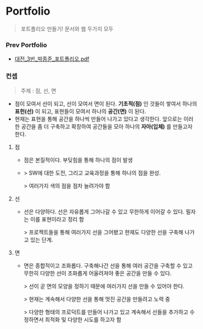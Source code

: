 # Portfolio
> 포트폴리오 만들기! 문서와 웹 두가지 모두

### Prev Portfolio

- [대전_3반_박종준_포트폴리오.pdf](대전_3반_박종준_포트폴리오.pdf) 



### 컨셉

> 주제 : 점, 선, 면

- 점이 모여서 선이 되고, 선이 모여서 면이 된다.
  **기초적(점)** 인 것들이 쌓여서 하나의 **표헌(선)** 이 되고, 표현들이 모여서 하나의 **공간(면)** 이 된다. 
- 현재는 표현을 통해 공간을 하나씩 만들어 나가고 있다고 생각한다. 앞으로는 이러한 공간을 좀 더 구축하고 확장하여 공간들을 모아 하나의 **자아(입체)** 를 만들고자 한다.

1. 점

   - 점은 본질적이다. 부딪힘을 통해 하나의 점이 발생
   - 
     \> SW에 대한 도전, 그리고 교육과정을 통해 하나의 점을 완성.
     
     \> 여러가지 색의 점을 점차 늘려가야 함

2. 선

   - 선은 다양하다. 선은 자유롭게 그어나갈 수 있고 무한하게 이어갈 수 있다. 필자는 이를 표현이라고 정리 함

     \> 프로젝트들을 통해 여러가지 선을 그어봤고 현재도 다양한 선을 구축해 나가고 있는 단계.

3. 면

   - 면은 종합적이고 조화롭다. 구축해나간 선을 통해 여러 공간을 구축할 수 있고 무한히 다양한 선이 조화롭게 어울려져야 좋은 공간을 만들 수 있다.

     \> 선이 곧 면의 모양을 정하기 때문에 여러가지 선을 만들 수 있어야 한다.

     \> 현재는 계속해서 다양한 선을 통해 멋진 공간을 만들려고 노력 중

     \> 다양한 형태의 프로덕트를 만들어 나가고 있고 계속해서 선들을 추가하고 수정하면서 최적화 및 다양한 시도를 하고자 함
